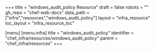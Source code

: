 +++
title = "windows_audit_policy Resource"
draft = false
robots = ""
gh_repo = "chef-web-docs"
data_path = ["infra","resources","windows_audit_policy"]
layout = "infra_resource"
toc_layout = "infra_resource_toc"

[menu]
  [menu.infra]
    title = "windows_audit_policy"
    identifier = "chef_infra/resources/windows_audit_policy"
    parent = "chef_infra/resources"
+++

<!-- The contents of this page are automatically generated from the windows_audit_policy.yaml file in the data/infra/resources directory. -->
<!-- To suggest a change, edit the https://github.com/chef/chef/blob/main/lib/chef/resource/windows_audit_policy.rb file and submit a pull request to the https://github.com/chef/chef repository. -->
<!-- markdownlint-disable-file -->
